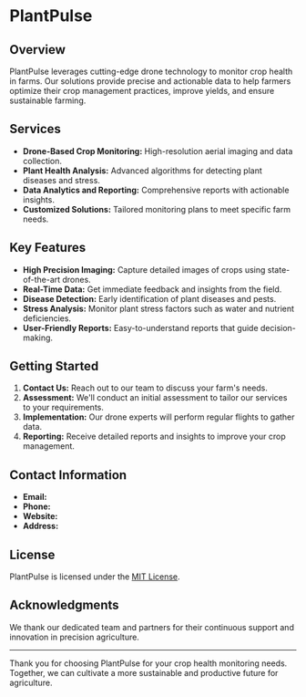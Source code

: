# PlantPulse

## Overview
PlantPulse leverages cutting-edge drone technology to monitor crop health in farms. Our solutions provide precise and actionable data to help farmers optimize their crop management practices, improve yields, and ensure sustainable farming.

## Services
- **Drone-Based Crop Monitoring:** High-resolution aerial imaging and data collection.
- **Plant Health Analysis:** Advanced algorithms for detecting plant diseases and stress.
- **Data Analytics and Reporting:** Comprehensive reports with actionable insights.
- **Customized Solutions:** Tailored monitoring plans to meet specific farm needs.

## Key Features
- **High Precision Imaging:** Capture detailed images of crops using state-of-the-art drones.
- **Real-Time Data:** Get immediate feedback and insights from the field.
- **Disease Detection:** Early identification of plant diseases and pests.
- **Stress Analysis:** Monitor plant stress factors such as water and nutrient deficiencies.
- **User-Friendly Reports:** Easy-to-understand reports that guide decision-making.

## Getting Started
1. **Contact Us:** Reach out to our team to discuss your farm's needs.
2. **Assessment:** We'll conduct an initial assessment to tailor our services to your requirements.
3. **Implementation:** Our drone experts will perform regular flights to gather data.
4. **Reporting:** Receive detailed reports and insights to improve your crop management.

## Contact Information
- **Email:** 
- **Phone:** 
- **Website:** 
- **Address:** 

## License
PlantPulse is licensed under the [MIT License](LICENSE).

## Acknowledgments
We thank our dedicated team and partners for their continuous support and innovation in precision agriculture.

---

Thank you for choosing PlantPulse for your crop health monitoring needs. Together, we can cultivate a more sustainable and productive future for agriculture.

